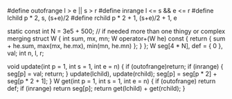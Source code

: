 
#define outofrange l > e || s > r
#define inrange l <= s && e <= r
#define lchild p * 2, s, (s+e)/2
#define rchild p * 2 + 1, (s+e)/2 + 1, e

static const int N = 3e5 + 500;
// if needed more than one thingy or complex merging
struct W
{
	int sum, mx, mn;
	W operator+(W he) const
	{
		return { sum + he.sum, max(mx, he.mx), min(mn, he.mn) };
	}
};
W seg[4 * N], def = { 0 }, val;
int n, l, r;

void update(int p = 1, int s = 1, int e = n)
{
	if (outofrange)return;
	if (inrange)
	{
		seg[p] = val;
		return;
	}
	update(lchild), update(rchild);
	seg[p] = seg[p * 2] + seg[p * 2 + 1];
}
W get(int p = 1, int s = 1, int e = n)
{
	if (outofrange)
		return def;
	if (inrange)
		return seg[p];
	return get(lchild) + get(rchild);
}
